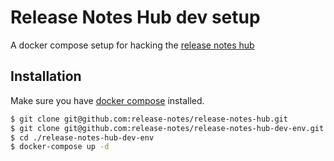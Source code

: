 # Release Notes Hub dev setup

A docker compose setup for hacking the [release notes hub][ReleaseNotesHub]

## Installation

Make sure you have [docker compose][InstallDockerCompose] installed.

```sh
$ git clone git@github.com:release-notes/release-notes-hub.git
$ git clone git@github.com:release-notes/release-notes-hub-dev-env.git
$ cd ./release-notes-hub-dev-env
$ docker-compose up -d
```

[InstallDockerCompose]: https://docs.docker.com/compose/install
[ReleaseNotesHub]: https://github.com/release-notes/release-notes-hub

